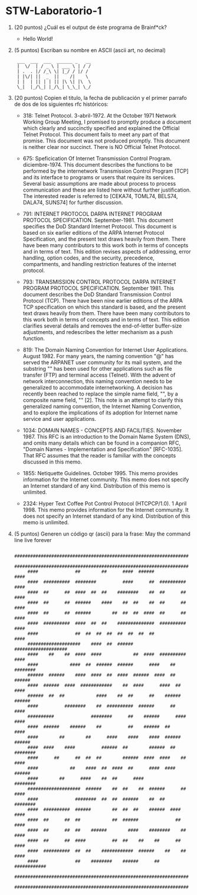 # STW-Laboratorio-1

1. (20 puntos) ¿Cuál es el output de éste programa de Brainf*ck?
    - Hello World!


2. (5 puntos) Escriban su nombre en ASCII (ascii art, no decimal)

        ___  ___  ___  ______ _   __ 
        |  \/  | / _ \ | ___ \ | / / 
        | .  . |/ /_\ \| |_/ / |/ /  
        | |\/| ||  _  ||    /|    \  
        | |  | || | | || |\ \| |\  \ 
        \_|  |_/\_| |_/\_| \_\_| \_/ 
                             
3. (20 puntos) Copien el titulo, la fecha de publicación y el primer parrafo de dos de los siguientes rfc históricos: 
    - 318: Telnet Protocol. 3-abril-1972. At the October 1971 Network Working Group Meeting, I promised to
   promptly produce a document which clearly and succinctly specified
   and explained the Official Telnet Protocol.  This document fails to
   meet any part of that promise.  This document was not produced
   promptly.  This document is neither clear nor succinct.  There is NO
   Official Telnet Protocol.

    - 675: Speficication Of Internet Transmission Control Program. diciembre-1974. This document describes the functions to be performed by the
   internetwork Transmission Control Program [TCP] and its interface to
   programs or users that require its services. Several basic
   assumptions are made about process to process communication and these
   are listed here without further justification. The interested reader
   is referred to [CEKA74, TOML74, BELS74, DALA74, SUNS74] for further
   discussion.


   - 791: INTERNET PROTOCOL DARPA INTERNET PROGRAM PROTOCOL SPECIFICATION. September-1981. This document specifies the DoD Standard Internet Protocol.  This document is based on six earlier editions of the ARPA Internet Protocol Specification, and the present text draws heavily from them.  There have been many contributors to this work both in terms of concepts and in terms of text.  This edition revises aspects of addressing, error handling, option codes, and the security, precedence, compartments, and handling restriction features of the internet protocol.

    - 793: TRANSMISSION CONTROL PROTOCOL DARPA INTERNET PROGRAM PROTOCOL SPECIFICATION. September 1981. This document describes the DoD Standard Transmission Control Protocol (TCP).  There have been nine earlier editions of the ARPA TCP specification on which this standard is based, and the present text draws heavily from them.  There have been many contributors to this work both in terms of concepts and in terms of text.  This edition clarifies several details and removes the end-of-letter buffer-size adjustments, and redescribes the letter mechanism as a push function.

    - 819: The Domain Naming Convention for Internet User Applications.                                                              August 1982. For many years, the naming convention "<user>@<host>" has served the
   ARPANET user community for its mail system, and the substring
   "<host>" has been used for other applications such as file transfer
   (FTP) and terminal access (Telnet).  With the advent of network
   interconnection, this naming convention needs to be generalized to
   accommodate internetworking.  A decision has recently been reached to
   replace the simple name field, "<host>", by a composite name field,
   "<domain>" [2].  This note is an attempt to clarify this generalized
   naming convention, the Internet Naming Convention, and to explore the
   implications of its adoption for Internet name service and user
   applications.

   - 1034: DOMAIN NAMES - CONCEPTS AND FACILITIES. November 1987. This RFC is an introduction to the Domain Name System (DNS), and omits many details which can be found in a companion RFC, "Domain Names - Implementation and Specification" [RFC-1035].  That RFC assumes that the reader is familiar with the concepts discussed in this memo.

   - 1855: Netiquette Guidelines. October 1995. This memo provides information for the Internet community.  This memo does not specify an Internet standard of any kind.  Distribution of this memo is unlimited.

   - 2324: Hyper Text Coffee Pot Control Protocol (HTCPCP/1.0). 1 April 1998. This memo provides information for the Internet community.  It does not specify an Internet standard of any kind.  Distribution of this memo is unlimited.
                        

4. (5 puntos) Generen un código qr (ascii) para la frase: May the command line live forever




            ##################################################################
            ##################################################################
            ####              ##        ##      ####  ######              ####
            ####  ##########  ########          ####      ##  ##########  ####
            ####  ##      ##  ####  ##  ##    ########    ##  ##      ##  ####
            ####  ##      ##  ######    ####    ##  ##    ##  ##      ##  ####
            ####  ##      ##  ######        ##  ##  ##  ####  ##      ##  ####
            ####  ##########  ####  ##  ##    ##############  ##########  ####
            ####              ##  ##  ##  ##  ##  ##  ##  ##              ####
            ####################    ####  ##  ######      ####################
            ####    ##    ##  ####  ####            ##  ####  ##########  ####
            ####            ####  ##  ######  ######      ####    ##  ########
            ######  ######    ####  ####  ##  ####  ######  ####  ##    ######
            ####  ######  ####  ############    ##  ####      ####  ##    ####
            ######  ##  ##            ####    ##  ##      ##    ######  ######
            ####          ########    ##  ##########  ######      ##      ####
            ##########              ########      ##    ######      ####  ####
            ####  ######    ######    ##          ##    ######  ##        ####
            ####        ##        ##      ####    ####    ####  ######  ######
            ####  ####    ####          ######  ##        ######  ##  ########
            ####      ##      ##  ##  ##        ######  ####  ####    ##  ####
            ####            ##    ####  ##  ####  ##      ####  ####    ######
            ####        ##      ####    ##  ##      ####              ########
            ####################  ######    ##  ##    ##  ######      ##  ####
            ####              ########  ##  ##  ######    ##  ##      ########
            ####  ##########  ######        ##  ##  ##    ######  ####    ####
            ####  ##      ##  ##            ##  ######              ##    ####
            ####  ##      ##  ##    ######        ####    ########    ##  ####
            ####  ##      ##  ####          ##  ##    ##    ##      ##    ####
            ####  ##########  ##  ##    ############  ######    ##    ##  ####
            ####              ##    ########    ######      ##    ############
            ##################################################################
            ##################################################################